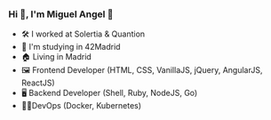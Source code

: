 ### Hi 👋, I'm Miguel Angel 🤪

- 🛠 I worked at Solertia & Quantion
- 💪 I'm studying in 42Madrid
- 🏠 Living in Madrid
- 🖼 Frontend Developer (HTML, CSS, VanillaJS, jQuery, AngularJS, ReactJS)
- 🖥 Backend Developer (Shell, Ruby, NodeJS, Go)
- 👨🏻‍DevOps (Docker, Kubernetes)
